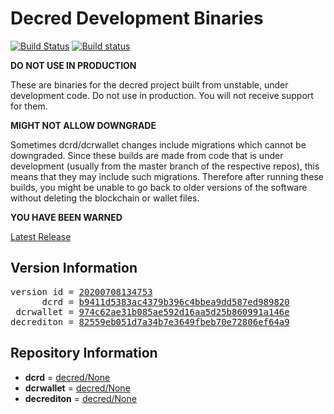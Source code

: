 
# Decred Development Binaries

[![Build Status](https://travis-ci.org/matheusd/decred-weekly-builds.svg?branch=v20200708134753)](https://travis-ci.org/matheusd/decred-weekly-builds) [![Build status](https://ci.appveyor.com/api/projects/status/hncgrnv0xuqb6s3c/branch/master?svg=true)](https://ci.appveyor.com/project/matheusd/decred-weekly-builds/branch/master)


**DO NOT USE IN PRODUCTION**

These are binaries for the decred project built from unstable, under development
code. Do not use in production. You will not receive support for them.

**MIGHT NOT ALLOW DOWNGRADE**

Sometimes dcrd/dcrwallet changes include migrations which cannot be downgraded.
Since these builds are made from code that is under development (usually from
the master branch of the respective repos), this means that they may include such
migrations. Therefore after running these builds, you might be unable to go back
to older versions of the software without deleting the blockchain or wallet
files.

**YOU HAVE BEEN WARNED**

[Latest Release](https://github.com/matheusd/decred-weekly-builds/releases/latest)

## Version Information

<pre>
version id = <a href="https://github.com/matheusd/decred-weekly-builds/releases/tag/v20200708134753">20200708134753</a>
      dcrd = <a href="https://github.com/decred/dcrd/commits/b9411d5383ac4379b396c4bbea9dd587ed989820">b9411d5383ac4379b396c4bbea9dd587ed989820</a>
 dcrwallet = <a href="https://github.com/decred/dcrwallet/commits/974c62ae31b085ae592d16aa5d25b860991a146e">974c62ae31b085ae592d16aa5d25b860991a146e</a>
decrediton = <a href="https://github.com/decred/decrediton/commits/82559eb051d7a34b7e3649fbeb70e72806ef64a9">82559eb051d7a34b7e3649fbeb70e72806ef64a9</a>
</pre>

## Repository Information

- **dcrd** = [decred/None](https://github.com/decred/dcrd)
- **dcrwallet** = [decred/None](https://github.com/decred/dcrwallet)
- **decrediton** = [decred/None](https://github.com/decred/decrediton)


